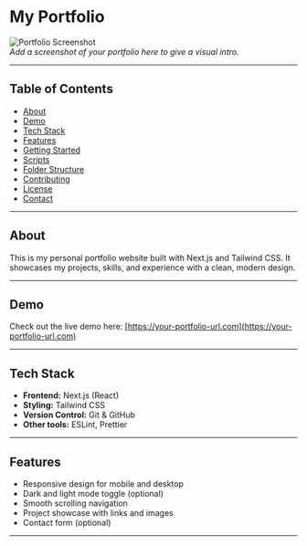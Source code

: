 # My Portfolio

![Portfolio Screenshot](./public/portfolio-screenshot.png)  
*Add a screenshot of your portfolio here to give a visual intro.*

---

## Table of Contents

- [About](#about)  
- [Demo](#demo)  
- [Tech Stack](#tech-stack)  
- [Features](#features)  
- [Getting Started](#getting-started)  
- [Scripts](#scripts)  
- [Folder Structure](#folder-structure)  
- [Contributing](#contributing)  
- [License](#license)  
- [Contact](#contact)  

---

## About

This is my personal portfolio website built with Next.js and Tailwind CSS. It showcases my projects, skills, and experience with a clean, modern design.

---

## Demo

Check out the live demo here: [https://your-portfolio-url.com](https://your-portfolio-url.com)

---

## Tech Stack

- **Frontend:** Next.js (React)  
- **Styling:** Tailwind CSS  
- **Version Control:** Git & GitHub  
- **Other tools:** ESLint, Prettier

---

## Features

- Responsive design for mobile and desktop  
- Dark and light mode toggle (optional)  
- Smooth scrolling navigation  
- Project showcase with links and images  
- Contact form (optional)

---


